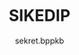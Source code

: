 ---
author: sekret.bppkb
title: "SIKEDIP"
thumbnail: /Aplikasi-Data-Kalbar/thumbnails/sikedip.png
eurl: https://sikedip.kalbarprov.go.id/
---